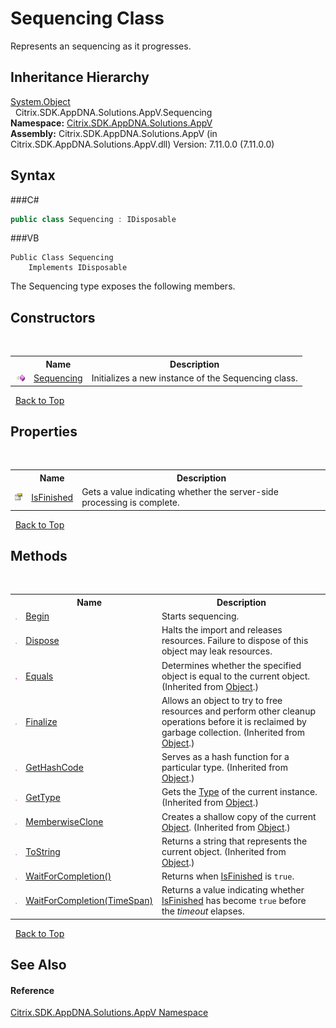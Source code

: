 # Sequencing Class
 

Represents an sequencing as it progresses.


## Inheritance Hierarchy
<a href="http://msdn2.microsoft.com/en-us/library/e5kfa45b" target="_blank">System.Object</a><br />&nbsp;&nbsp;Citrix.SDK.AppDNA.Solutions.AppV.Sequencing<br />
**Namespace:**&nbsp;<a href="N_Citrix_SDK_AppDNA_Solutions_AppV">Citrix.SDK.AppDNA.Solutions.AppV</a><br />**Assembly:**&nbsp;Citrix.SDK.AppDNA.Solutions.AppV (in Citrix.SDK.AppDNA.Solutions.AppV.dll) Version: 7.11.0.0 (7.11.0.0)

## Syntax

###C#
```csharp
public class Sequencing : IDisposable
```

###VB
```vbnet
Public Class Sequencing
	Implements IDisposable
```

The Sequencing type exposes the following members.


## Constructors
&nbsp;<table><tr><th></th><th>Name</th><th>Description</th></tr><tr><td>![Public method](media/pubmethod.gif "Public method")</td><td><a href="M_Citrix_SDK_AppDNA_Solutions_AppV_Sequencing__ctor">Sequencing</a></td><td>
Initializes a new instance of the Sequencing class.</td></tr></table>&nbsp;
<a href="#sequencing-class">Back to Top</a>

## Properties
&nbsp;<table><tr><th></th><th>Name</th><th>Description</th></tr><tr><td>![Public property](media/pubproperty.gif "Public property")</td><td><a href="P_Citrix_SDK_AppDNA_Solutions_AppV_Sequencing_IsFinished">IsFinished</a></td><td>
Gets a value indicating whether the server-side processing is complete.</td></tr></table>&nbsp;
<a href="#sequencing-class">Back to Top</a>

## Methods
&nbsp;<table><tr><th></th><th>Name</th><th>Description</th></tr><tr><td>![Public method](media/pubmethod.gif "Public method")</td><td><a href="M_Citrix_SDK_AppDNA_Solutions_AppV_Sequencing_Begin">Begin</a></td><td>
Starts sequencing.</td></tr><tr><td>![Public method](media/pubmethod.gif "Public method")</td><td><a href="M_Citrix_SDK_AppDNA_Solutions_AppV_Sequencing_Dispose">Dispose</a></td><td>
Halts the import and releases resources. Failure to dispose of this object may leak resources.</td></tr><tr><td>![Public method](media/pubmethod.gif "Public method")</td><td><a href="http://msdn2.microsoft.com/en-us/library/bsc2ak47" target="_blank">Equals</a></td><td>
Determines whether the specified object is equal to the current object.
 (Inherited from <a href="http://msdn2.microsoft.com/en-us/library/e5kfa45b" target="_blank">Object</a>.)</td></tr><tr><td>![Protected method](media/protmethod.gif "Protected method")</td><td><a href="http://msdn2.microsoft.com/en-us/library/4k87zsw7" target="_blank">Finalize</a></td><td>
Allows an object to try to free resources and perform other cleanup operations before it is reclaimed by garbage collection.
 (Inherited from <a href="http://msdn2.microsoft.com/en-us/library/e5kfa45b" target="_blank">Object</a>.)</td></tr><tr><td>![Public method](media/pubmethod.gif "Public method")</td><td><a href="http://msdn2.microsoft.com/en-us/library/zdee4b3y" target="_blank">GetHashCode</a></td><td>
Serves as a hash function for a particular type.
 (Inherited from <a href="http://msdn2.microsoft.com/en-us/library/e5kfa45b" target="_blank">Object</a>.)</td></tr><tr><td>![Public method](media/pubmethod.gif "Public method")</td><td><a href="http://msdn2.microsoft.com/en-us/library/dfwy45w9" target="_blank">GetType</a></td><td>
Gets the <a href="http://msdn2.microsoft.com/en-us/library/42892f65" target="_blank">Type</a> of the current instance.
 (Inherited from <a href="http://msdn2.microsoft.com/en-us/library/e5kfa45b" target="_blank">Object</a>.)</td></tr><tr><td>![Protected method](media/protmethod.gif "Protected method")</td><td><a href="http://msdn2.microsoft.com/en-us/library/57ctke0a" target="_blank">MemberwiseClone</a></td><td>
Creates a shallow copy of the current <a href="http://msdn2.microsoft.com/en-us/library/e5kfa45b" target="_blank">Object</a>.
 (Inherited from <a href="http://msdn2.microsoft.com/en-us/library/e5kfa45b" target="_blank">Object</a>.)</td></tr><tr><td>![Public method](media/pubmethod.gif "Public method")</td><td><a href="http://msdn2.microsoft.com/en-us/library/7bxwbwt2" target="_blank">ToString</a></td><td>
Returns a string that represents the current object.
 (Inherited from <a href="http://msdn2.microsoft.com/en-us/library/e5kfa45b" target="_blank">Object</a>.)</td></tr><tr><td>![Public method](media/pubmethod.gif "Public method")</td><td><a href="M_Citrix_SDK_AppDNA_Solutions_AppV_Sequencing_WaitForCompletion">WaitForCompletion()</a></td><td>
Returns when <a href="P_Citrix_SDK_AppDNA_Solutions_AppV_Sequencing_IsFinished">IsFinished</a> is `true`.</td></tr><tr><td>![Public method](media/pubmethod.gif "Public method")</td><td><a href="M_Citrix_SDK_AppDNA_Solutions_AppV_Sequencing_WaitForCompletion_1">WaitForCompletion(TimeSpan)</a></td><td>
Returns a value indicating whether <a href="P_Citrix_SDK_AppDNA_Solutions_AppV_Sequencing_IsFinished">IsFinished</a> has become `true` before the *timeout* elapses.</td></tr></table>&nbsp;
<a href="#sequencing-class">Back to Top</a>

## See Also


#### Reference
<a href="N_Citrix_SDK_AppDNA_Solutions_AppV">Citrix.SDK.AppDNA.Solutions.AppV Namespace</a><br />